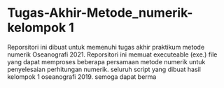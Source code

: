 # Tugas-Akhir-Metode_numerik-kelompok 1
Reporsitori ini dibuat untuk memenuhi tugas akhir  praktikum metode numerik  Oseanografi 2021. Reporsitori ini memuat executeable (exe.) file yang dapat memproses beberapa persamaan metode numerik untuk penyelesaian perhitungan numerik. seluruh script yang dibuat hasil kelompok 1 oseanografi 2019. semoga dapat berma
